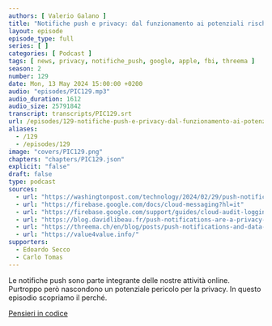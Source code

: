 ```yaml
---
authors: [ Valerio Galano ]
title: "Notifiche push e privacy: dal funzionamento ai potenziali rischi"
layout: episode
episode_type: full
series: [ ]
categories: [ Podcast ]
tags: [ news, privacy, notifiche_push, google, apple, fbi, threema ]
season: 2
number: 129
date: Mon, 13 May 2024 15:00:00 +0200
audio: "episodes/PIC129.mp3"
audio_duration: 1612
audio_size: 25791842
transcript: transcripts/PIC129.srt
url: /episodes/129-notifiche-push-e-privacy-dal-funzionamento-ai-potenziali-rischi
aliases:
  - /129
  - /episodes/129
image: "covers/PIC129.png"
chapters: "chapters/PIC129.json"
explicit: "false"
draft: false
type: podcast
sources:
  - url: "https://washingtonpost.com/technology/2024/02/29/push-notification-surveillance-fbi/?utm_source=digitaliafm&utm_medium=podcast"
  - url: "https://firebase.google.com/docs/cloud-messaging?hl=it"
  - url: "https://firebase.google.com/support/guides/cloud-audit-logging/firebase-cloud-messaging?hl=it"
  - url: "https://blog.davidlibeau.fr/push-notifications-are-a-privacy-nightmare/"
  - url: "https://threema.ch/en/blog/posts/push-notifications-and-data-privacy"
  - url: "https://value4value.info/"
supporters:
  - Edoardo Secco
  - Carlo Tomas
---
```


Le notifiche push sono parte integrante delle nostre attività online. Purtroppo però nascondono un potenziale pericolo per la privacy. In questo episodio scopriamo il perché.

[Pensieri in codice](https://pensieriincodice.it/129)
